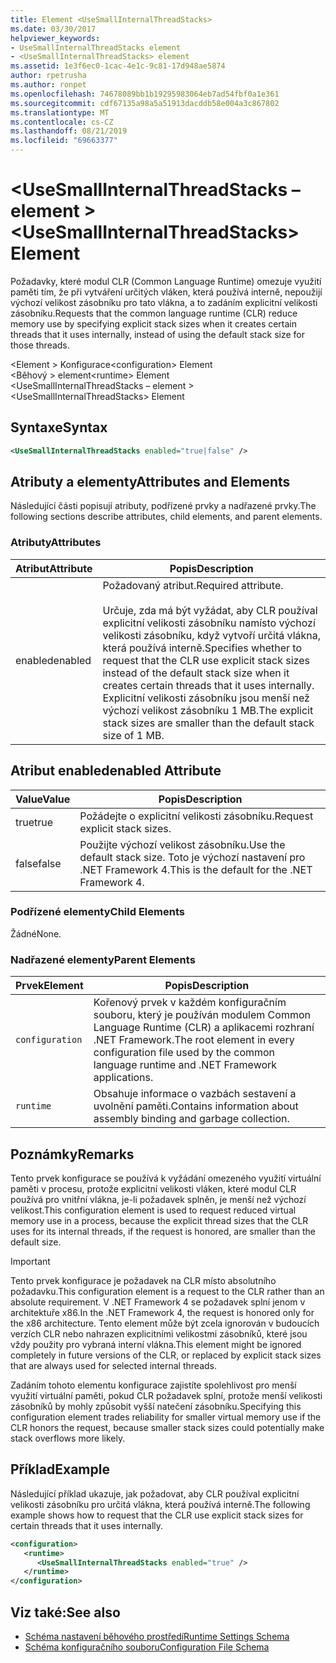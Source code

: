 ```yaml
---
title: Element <UseSmallInternalThreadStacks>
ms.date: 03/30/2017
helpviewer_keywords:
- UseSmallInternalThreadStacks element
- <UseSmallInternalThreadStacks> element
ms.assetid: 1e3f6ec0-1cac-4e1c-9c81-17d948ae5874
author: rpetrusha
ms.author: ronpet
ms.openlocfilehash: 74678089bb1b19295983064eb7ad54fbf0a1e361
ms.sourcegitcommit: cdf67135a98a5a51913dacddb58e004a3c867802
ms.translationtype: MT
ms.contentlocale: cs-CZ
ms.lasthandoff: 08/21/2019
ms.locfileid: "69663377"
---
```

# <a name="usesmallinternalthreadstacks-element"></a><span data-ttu-id="3b08c-102">\<UseSmallInternalThreadStacks – element ></span><span class="sxs-lookup"><span data-stu-id="3b08c-102">\<UseSmallInternalThreadStacks> Element</span></span>
<span data-ttu-id="3b08c-103">Požadavky, které modul CLR (Common Language Runtime) omezuje využití paměti tím, že při vytváření určitých vláken, která používá interně, nepoužijí výchozí velikost zásobníku pro tato vlákna, a to zadáním explicitní velikosti zásobníku.</span><span class="sxs-lookup"><span data-stu-id="3b08c-103">Requests that the common language runtime (CLR) reduce memory use by specifying explicit stack sizes when it creates certain threads that it uses internally, instead of using the default stack size for those threads.</span></span>  
  
 <span data-ttu-id="3b08c-104">\<Element > Konfigurace</span><span class="sxs-lookup"><span data-stu-id="3b08c-104">\<configuration> Element</span></span>  
<span data-ttu-id="3b08c-105">\<Běhový > element</span><span class="sxs-lookup"><span data-stu-id="3b08c-105">\<runtime> Element</span></span>  
<span data-ttu-id="3b08c-106">\<UseSmallInternalThreadStacks – element ></span><span class="sxs-lookup"><span data-stu-id="3b08c-106">\<UseSmallInternalThreadStacks> Element</span></span>  
  
## <a name="syntax"></a><span data-ttu-id="3b08c-107">Syntaxe</span><span class="sxs-lookup"><span data-stu-id="3b08c-107">Syntax</span></span>  
  
```xml  
<UseSmallInternalThreadStacks enabled="true|false" />  
```  
  
## <a name="attributes-and-elements"></a><span data-ttu-id="3b08c-108">Atributy a elementy</span><span class="sxs-lookup"><span data-stu-id="3b08c-108">Attributes and Elements</span></span>  
 <span data-ttu-id="3b08c-109">Následující části popisují atributy, podřízené prvky a nadřazené prvky.</span><span class="sxs-lookup"><span data-stu-id="3b08c-109">The following sections describe attributes, child elements, and parent elements.</span></span>  
  
### <a name="attributes"></a><span data-ttu-id="3b08c-110">Atributy</span><span class="sxs-lookup"><span data-stu-id="3b08c-110">Attributes</span></span>  
  
|<span data-ttu-id="3b08c-111">Atribut</span><span class="sxs-lookup"><span data-stu-id="3b08c-111">Attribute</span></span>|<span data-ttu-id="3b08c-112">Popis</span><span class="sxs-lookup"><span data-stu-id="3b08c-112">Description</span></span>|  
|---------------|-----------------|  
|<span data-ttu-id="3b08c-113">enabled</span><span class="sxs-lookup"><span data-stu-id="3b08c-113">enabled</span></span>|<span data-ttu-id="3b08c-114">Požadovaný atribut.</span><span class="sxs-lookup"><span data-stu-id="3b08c-114">Required attribute.</span></span><br /><br /> <span data-ttu-id="3b08c-115">Určuje, zda má být vyžádat, aby CLR používal explicitní velikosti zásobníku namísto výchozí velikosti zásobníku, když vytvoří určitá vlákna, která používá interně.</span><span class="sxs-lookup"><span data-stu-id="3b08c-115">Specifies whether to request that the CLR use explicit stack sizes instead of the default stack size when it creates certain threads that it uses internally.</span></span> <span data-ttu-id="3b08c-116">Explicitní velikosti zásobníku jsou menší než výchozí velikost zásobníku 1 MB.</span><span class="sxs-lookup"><span data-stu-id="3b08c-116">The explicit stack sizes are smaller than the default stack size of 1 MB.</span></span>|  
  
## <a name="enabled-attribute"></a><span data-ttu-id="3b08c-117">Atribut enabled</span><span class="sxs-lookup"><span data-stu-id="3b08c-117">enabled Attribute</span></span>  
  
|<span data-ttu-id="3b08c-118">Value</span><span class="sxs-lookup"><span data-stu-id="3b08c-118">Value</span></span>|<span data-ttu-id="3b08c-119">Popis</span><span class="sxs-lookup"><span data-stu-id="3b08c-119">Description</span></span>|  
|-----------|-----------------|  
|<span data-ttu-id="3b08c-120">true</span><span class="sxs-lookup"><span data-stu-id="3b08c-120">true</span></span>|<span data-ttu-id="3b08c-121">Požádejte o explicitní velikosti zásobníku.</span><span class="sxs-lookup"><span data-stu-id="3b08c-121">Request explicit stack sizes.</span></span>|  
|<span data-ttu-id="3b08c-122">false</span><span class="sxs-lookup"><span data-stu-id="3b08c-122">false</span></span>|<span data-ttu-id="3b08c-123">Použijte výchozí velikost zásobníku.</span><span class="sxs-lookup"><span data-stu-id="3b08c-123">Use the default stack size.</span></span> <span data-ttu-id="3b08c-124">Toto je výchozí nastavení pro .NET Framework 4.</span><span class="sxs-lookup"><span data-stu-id="3b08c-124">This is the default for the .NET Framework 4.</span></span>|  
  
### <a name="child-elements"></a><span data-ttu-id="3b08c-125">Podřízené elementy</span><span class="sxs-lookup"><span data-stu-id="3b08c-125">Child Elements</span></span>  
 <span data-ttu-id="3b08c-126">Žádné</span><span class="sxs-lookup"><span data-stu-id="3b08c-126">None.</span></span>  
  
### <a name="parent-elements"></a><span data-ttu-id="3b08c-127">Nadřazené elementy</span><span class="sxs-lookup"><span data-stu-id="3b08c-127">Parent Elements</span></span>  
  
|<span data-ttu-id="3b08c-128">Prvek</span><span class="sxs-lookup"><span data-stu-id="3b08c-128">Element</span></span>|<span data-ttu-id="3b08c-129">Popis</span><span class="sxs-lookup"><span data-stu-id="3b08c-129">Description</span></span>|  
|-------------|-----------------|  
|`configuration`|<span data-ttu-id="3b08c-130">Kořenový prvek v každém konfiguračním souboru, který je používán modulem Common Language Runtime (CLR) a aplikacemi rozhraní .NET Framework.</span><span class="sxs-lookup"><span data-stu-id="3b08c-130">The root element in every configuration file used by the common language runtime and .NET Framework applications.</span></span>|  
|`runtime`|<span data-ttu-id="3b08c-131">Obsahuje informace o vazbách sestavení a uvolnění paměti.</span><span class="sxs-lookup"><span data-stu-id="3b08c-131">Contains information about assembly binding and garbage collection.</span></span>|  
  
## <a name="remarks"></a><span data-ttu-id="3b08c-132">Poznámky</span><span class="sxs-lookup"><span data-stu-id="3b08c-132">Remarks</span></span>  
 <span data-ttu-id="3b08c-133">Tento prvek konfigurace se používá k vyžádání omezeného využití virtuální paměti v procesu, protože explicitní velikosti vláken, které modul CLR používá pro vnitřní vlákna, je-li požadavek splněn, je menší než výchozí velikost.</span><span class="sxs-lookup"><span data-stu-id="3b08c-133">This configuration element is used to request reduced virtual memory use in a process, because the explicit thread sizes that the CLR uses for its internal threads, if the request is honored, are smaller than the default size.</span></span>  
  
> [!IMPORTANT]
>  <span data-ttu-id="3b08c-134">Tento prvek konfigurace je požadavek na CLR místo absolutního požadavku.</span><span class="sxs-lookup"><span data-stu-id="3b08c-134">This configuration element is a request to the CLR rather than an absolute requirement.</span></span> <span data-ttu-id="3b08c-135">V .NET Framework 4 se požadavek splní jenom v architektuře x86.</span><span class="sxs-lookup"><span data-stu-id="3b08c-135">In the .NET Framework 4, the request is honored only for the x86 architecture.</span></span> <span data-ttu-id="3b08c-136">Tento element může být zcela ignorován v budoucích verzích CLR nebo nahrazen explicitními velikostmi zásobníků, které jsou vždy použity pro vybraná interní vlákna.</span><span class="sxs-lookup"><span data-stu-id="3b08c-136">This element might be ignored completely in future versions of the CLR, or replaced by explicit stack sizes that are always used for selected internal threads.</span></span>  
  
 <span data-ttu-id="3b08c-137">Zadáním tohoto elementu konfigurace zajistíte spolehlivost pro menší využití virtuální paměti, pokud CLR požadavek splní, protože menší velikosti zásobníků by mohly způsobit vyšší natečení zásobníku.</span><span class="sxs-lookup"><span data-stu-id="3b08c-137">Specifying this configuration element trades reliability for smaller virtual memory use if the CLR honors the request, because smaller stack sizes could potentially make stack overflows more likely.</span></span>  
  
## <a name="example"></a><span data-ttu-id="3b08c-138">Příklad</span><span class="sxs-lookup"><span data-stu-id="3b08c-138">Example</span></span>  
 <span data-ttu-id="3b08c-139">Následující příklad ukazuje, jak požadovat, aby CLR používal explicitní velikosti zásobníku pro určitá vlákna, která používá interně.</span><span class="sxs-lookup"><span data-stu-id="3b08c-139">The following example shows how to request that the CLR use explicit stack sizes for certain threads that it uses internally.</span></span>  
  
```xml  
<configuration>  
   <runtime>  
      <UseSmallInternalThreadStacks enabled="true" />  
   </runtime>  
</configuration>  
```  
  
## <a name="see-also"></a><span data-ttu-id="3b08c-140">Viz také:</span><span class="sxs-lookup"><span data-stu-id="3b08c-140">See also</span></span>

- [<span data-ttu-id="3b08c-141">Schéma nastavení běhového prostředí</span><span class="sxs-lookup"><span data-stu-id="3b08c-141">Runtime Settings Schema</span></span>](index.md)
- [<span data-ttu-id="3b08c-142">Schéma konfiguračního souboru</span><span class="sxs-lookup"><span data-stu-id="3b08c-142">Configuration File Schema</span></span>](../index.md)
